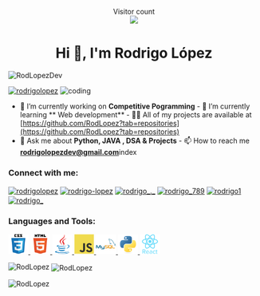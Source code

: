 <p align="center">
  Visitor count<br />
  <img src="https://profile-counter.glitch.me/RodLopezDev/count.svg" />
</p>
<h1 align="center">Hi 👋, I'm Rodrigo López</h1>
<p align="left">
  <img
    src="https://komarev.com/ghpvc/?username=RodLopezDev&label=Profile%20views&color=0e75b6&style=flat"
    alt="RodLopezDev"
  />
</p>
<img
  align="right"
  alt="coding"
  width="400"
  src="https://user-images.githubusercontent.com/46869388/89207039-b899e600-d5d7-11ea-90d0-c894383d35b4.gif"
/>

<p align="left">
  <a href="https://twitter.com/rodrigolopez" target="blank"
    ><img
      src="https://img.shields.io/twitter/follow/rodrigolopez?logo=twitter&style=for-the-badge"
      alt="rodrigolopez"
  /></a>
</p>

- 🔭 I’m currently working on **Competitive Pogramming** - 🌱 I’m currently
  learning ** Web development** - 👨‍💻 All of my projects are available at
  [https://github.com/RodLopez?tab=repositories](https://github.com/RodLopez?tab=repositories)
- 💬 Ask me about **Python, JAVA , DSA & Projects** - 📫 How to reach me
  **rodrigolopezdev@gmail.com**index

<h3 align="left">Connect with me:</h3>
<p align="left">
  <a href="https://twitter.com/rodrigolopez" target="blank"
    ><img
      align="center"
      src="https://raw.githubusercontent.com/rahuldkjain/github-profile-readme-generator/master/src/images/icons/Social/twitter.svg"
      alt="rodrigolopez"
      height="30"
      width="40"
  /></a>
  <a href="https://linkedin.com/in/rodrigo-lopez" target="blank"
    ><img
      align="center"
      src="https://raw.githubusercontent.com/rahuldkjain/github-profile-readme-generator/master/src/images/icons/Social/linked-in-alt.svg"
      alt="rodrigo-lopez"
      height="30"
      width="40"
  /></a>
  <a href="https://instagram.com/rodrigo_._" target="blank"
    ><img
      align="center"
      src="https://raw.githubusercontent.com/rahuldkjain/github-profile-readme-generator/master/src/images/icons/Social/instagram.svg"
      alt="rodrigo_._"
      height="30"
      width="40"
  /></a>
  <a href="https://www.codechef.com/users/rodrigo_789" target="blank"
    ><img
      align="center"
      src="https://pbs.twimg.com/profile_images/1477930785537605633/ROTVNVz7_400x400.jpg"
      alt="rodrigo_789"
      height="30"
      width="40"
  /></a>
  <a href="https://www.hackerrank.com/rodrigo1" target="blank"
    ><img
      align="center"
      src="https://raw.githubusercontent.com/rahuldkjain/github-profile-readme-generator/master/src/images/icons/Social/hackerrank.svg"
      alt="rodrigo1"
      height="30"
      width="40"
  /></a>
  <a href="https://www.leetcode.com/rodrigo_" target="blank"
    ><img
      align="center"
      src="https://raw.githubusercontent.com/rahuldkjain/github-profile-readme-generator/master/src/images/icons/Social/leet-code.svg"
      alt="rodrigo_"
      height="30"
      width="40"
  /></a>
</p>

<h3 align="left">Languages and Tools:</h3>
<p align="left">
  <a href="https://www.w3schools.com/css/" target="_blank" rel="noreferrer">
    <img
      src="https://raw.githubusercontent.com/devicons/devicon/master/icons/css3/css3-original-wordmark.svg"
      alt="css3"
      width="40"
      height="40"
    />
  </a>
  <a href="https://www.w3.org/html/" target="_blank" rel="noreferrer">
    <img
      src="https://raw.githubusercontent.com/devicons/devicon/master/icons/html5/html5-original-wordmark.svg"
      alt="html5"
      width="40"
      height="40"
    />
  </a>
  <a href="https://www.java.com" target="_blank" rel="noreferrer">
    <img
      src="https://raw.githubusercontent.com/devicons/devicon/master/icons/java/java-original.svg"
      alt="java"
      width="40"
      height="40"
    />
  </a>
  <a
    href="https://developer.mozilla.org/en-US/docs/Web/JavaScript"
    target="_blank"
    rel="noreferrer"
  >
    <img
      src="https://raw.githubusercontent.com/devicons/devicon/master/icons/javascript/javascript-original.svg"
      alt="javascript"
      width="40"
      height="40"
    />
  </a>
  <a href="https://www.mysql.com/" target="_blank" rel="noreferrer">
    <img
      src="https://raw.githubusercontent.com/devicons/devicon/master/icons/mysql/mysql-original-wordmark.svg"
      alt="mysql"
      width="40"
      height="40"
    />
  </a>
  <a href="https://www.python.org" target="_blank" rel="noreferrer">
    <img
      src="https://raw.githubusercontent.com/devicons/devicon/master/icons/python/python-original.svg"
      alt="python"
      width="40"
      height="40"
    />
  </a>
  <a href="https://reactjs.org/" target="_blank" rel="noreferrer">
    <img
      src="https://raw.githubusercontent.com/devicons/devicon/master/icons/react/react-original-wordmark.svg"
      alt="react"
      width="40"
      height="40"
    />
  </a>
</p>

<p>
  <img
    align="left"
    src="https://github-readme-stats.vercel.app/api/top-langs?username=RodLopez&show_icons=true&locale=en&layout=compact"
    alt="RodLopez"
  />
</p>

<p>
  &nbsp;<img
    align="center"
    src="https://github-readme-stats.vercel.app/api?username=RodLopez&show_icons=true&locale=en"
    alt="RodLopez"
  />
</p>

<p>
  <img
    align="center"
    src="https://github-readme-streak-stats.herokuapp.com/?user=RodLopez&"
    alt="RodLopez"
  />
</p>
